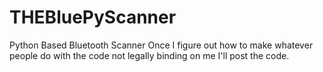 # THEBluePyScanner
Python Based Bluetooth Scanner
Once I figure out how to make whatever people do with the code not legally binding on me I'll post the code.
